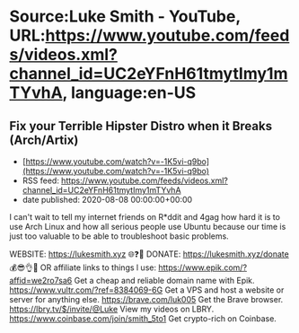 # Source:Luke Smith - YouTube, URL:https://www.youtube.com/feeds/videos.xml?channel_id=UC2eYFnH61tmytImy1mTYvhA, language:en-US

## Fix your Terrible Hipster Distro when it Breaks (Arch/Artix)
 - [https://www.youtube.com/watch?v=-1K5vi-q9bo](https://www.youtube.com/watch?v=-1K5vi-q9bo)
 - RSS feed: https://www.youtube.com/feeds/videos.xml?channel_id=UC2eYFnH61tmytImy1mTYvhA
 - date published: 2020-08-08 00:00:00+00:00

I can't wait to tell my internet friends on R*ddit and 4gag how hard it is to use Arch Linux and how all serious people use Ubuntu because our time is just too valuable to be able to troubleshoot basic problems.

WEBSITE: https://lukesmith.xyz 🌐❓🔎
DONATE: https://lukesmith.xyz/donate 💰😎👌💯
OR affiliate links to things l use:
https://www.epik.com/?affid=we2ro7sa6 Get a cheap and reliable domain name with Epik.
https://www.vultr.com/?ref=8384069-6G Get a VPS and host a website or server for anything else.
https://brave.com/luk005 Get the Brave browser.
https://lbry.tv/$/invite/@Luke View my videos on LBRY.
https://www.coinbase.com/join/smith_5to1 Get crypto-rich on Coinbase.

